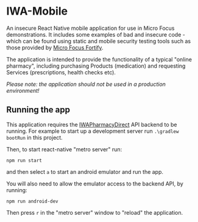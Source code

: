 # IWA-Mobile

An insecure React Native mobile application for use in Micro Focus demonstrations. It includes some examples of bad 
and insecure code - which can be found using static and mobile security testing tools such 
as those provided by [Micro Focus Fortify](https://www.microfocus.com/en-us/cyberres/application-security).

The application is intended to provide the functionality of a typical "online pharmacy", including purchasing Products (medication)
and requesting Services (prescriptions, health checks etc). 

*Please note: the application should not be used in a production environment!*

Running the app
---------------

This application requires the
[IWAPharmacyDirect](https://github.com/fortify-presales/IWAPharmacyDirect) API backend to be running. For example to 
start up a development server run `.\gradlew bootRun` in this project.

Then, to start react-native "metro server" run:

```
npm run start
```

and then select `a` to start an android emulator and run the app.

You will also need to allow the emulator access to the backend API, by running:

``
npm run android-dev
``

Then press `r` in the "metro server" window to "reload" the application.
